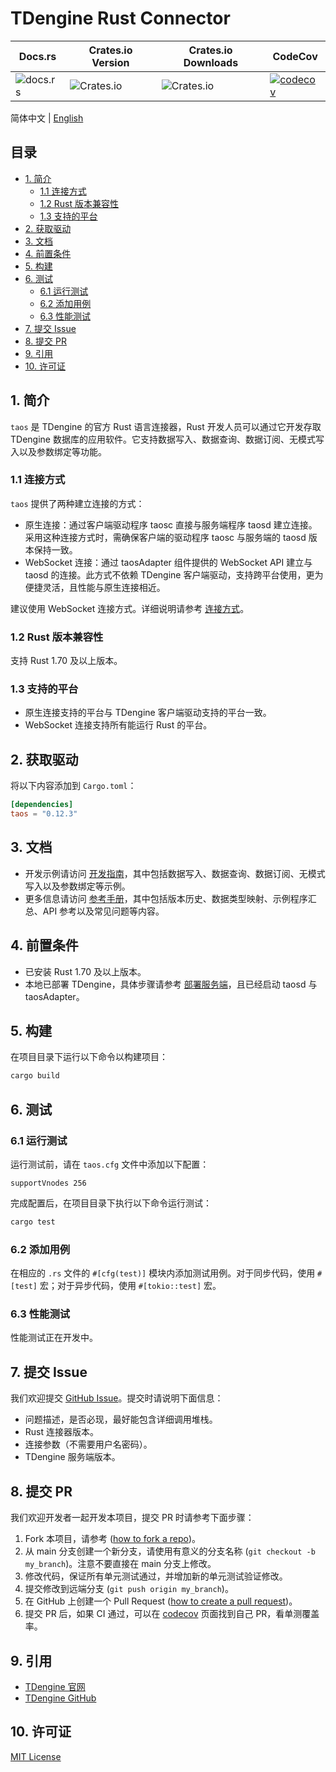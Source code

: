 <!-- omit in toc -->
# TDengine Rust Connector
<!-- omit in toc -->

| Docs.rs                                        | Crates.io Version                                  | Crates.io Downloads                                | CodeCov                                                                                                                                                           |
| ---------------------------------------------- | -------------------------------------------------- | -------------------------------------------------- | ----------------------------------------------------------------------------------------------------------------------------------------------------------------- |
| ![docs.rs](https://img.shields.io/docsrs/taos) | ![Crates.io](https://img.shields.io/crates/v/taos) | ![Crates.io](https://img.shields.io/crates/d/taos) | [![codecov](https://codecov.io/gh/taosdata/taos-connector-rust/branch/main/graph/badge.svg?token=P11UKNLTVO)](https://codecov.io/gh/taosdata/taos-connector-rust) |

简体中文 | [English](./README.md)

<!-- omit in toc -->
## 目录
<!-- omit in toc -->

- [1. 简介](#1-简介)
  - [1.1 连接方式](#11-连接方式)
  - [1.2 Rust 版本兼容性](#12-rust-版本兼容性)
  - [1.3 支持的平台](#13-支持的平台)
- [2. 获取驱动](#2-获取驱动)
- [3. 文档](#3-文档)
- [4. 前置条件](#4-前置条件)
- [5. 构建](#5-构建)
- [6. 测试](#6-测试)
  - [6.1 运行测试](#61-运行测试)
  - [6.2 添加用例](#62-添加用例)
  - [6.3 性能测试](#63-性能测试)
- [7. 提交 Issue](#7-提交-issue)
- [8. 提交 PR](#8-提交-pr)
- [9. 引用](#9-引用)
- [10. 许可证](#10-许可证)

## 1. 简介

`taos` 是 TDengine 的官方 Rust 语言连接器，Rust 开发人员可以通过它开发存取 TDengine 数据库的应用软件。它支持数据写入、数据查询、数据订阅、无模式写入以及参数绑定等功能。

### 1.1 连接方式

`taos` 提供了两种建立连接的方式：

- 原生连接：通过客户端驱动程序 taosc 直接与服务端程序 taosd 建立连接。采用这种连接方式时，需确保客户端的驱动程序 taosc 与服务端的 taosd 版本保持一致。
- WebSocket 连接：通过 taosAdapter 组件提供的 WebSocket API 建立与 taosd 的连接。此方式不依赖 TDengine 客户端驱动，支持跨平台使用，更为便捷灵活，且性能与原生连接相近。

建议使用 WebSocket 连接方式。详细说明请参考 [连接方式](https://docs.taosdata.com/develop/connect/#%E8%BF%9E%E6%8E%A5%E6%96%B9%E5%BC%8F)。

### 1.2 Rust 版本兼容性

支持 Rust 1.70 及以上版本。

### 1.3 支持的平台

- 原生连接支持的平台与 TDengine 客户端驱动支持的平台一致。
- WebSocket 连接支持所有能运行 Rust 的平台。

## 2. 获取驱动

将以下内容添加到 `Cargo.toml`：

```toml
[dependencies]
taos = "0.12.3"
```

## 3. 文档

- 开发示例请访问 [开发指南](https://docs.taosdata.com/develop/)，其中包括数据写入、数据查询、数据订阅、无模式写入以及参数绑定等示例。
- 更多信息请访问 [参考手册](https://docs.taosdata.com/reference/connector/rust/)，其中包括版本历史、数据类型映射、示例程序汇总、API 参考以及常见问题等内容。

## 4. 前置条件

- 已安装 Rust 1.70 及以上版本。
- 本地已部署 TDengine，具体步骤请参考 [部署服务端](https://docs.taosdata.com/get-started/package/)，且已经启动 taosd 与 taosAdapter。

## 5. 构建

在项目目录下运行以下命令以构建项目：

```sh
cargo build
```

## 6. 测试

### 6.1 运行测试

运行测试前，请在 `taos.cfg` 文件中添加以下配置：

```text
supportVnodes 256
```

完成配置后，在项目目录下执行以下命令运行测试：

```sh
cargo test
```

### 6.2 添加用例

在相应的 `.rs` 文件的 `#[cfg(test)]` 模块内添加测试用例。对于同步代码，使用 `#[test]` 宏；对于异步代码，使用 `#[tokio::test]` 宏。

### 6.3 性能测试

性能测试正在开发中。

## 7. 提交 Issue

我们欢迎提交 [GitHub Issue](https://github.com/taosdata/taos-connector-rust/issues/new?template=Blank+issue)。提交时请说明下面信息：

- 问题描述，是否必现，最好能包含详细调用堆栈。
- Rust 连接器版本。
- 连接参数（不需要用户名密码）。
- TDengine 服务端版本。

## 8. 提交 PR

我们欢迎开发者一起开发本项目，提交 PR 时请参考下面步骤：

1. Fork 本项目，请参考 ([how to fork a repo](https://docs.github.com/en/get-started/quickstart/fork-a-repo))。
2. 从 main 分支创建一个新分支，请使用有意义的分支名称 (`git checkout -b my_branch`)。注意不要直接在 main 分支上修改。
3. 修改代码，保证所有单元测试通过，并增加新的单元测试验证修改。
4. 提交修改到远端分支 (`git push origin my_branch`)。
5. 在 GitHub 上创建一个 Pull Request ([how to create a pull request](https://docs.github.com/en/pull-requests/collaborating-with-pull-requests/proposing-changes-to-your-work-with-pull-requests/creating-a-pull-request))。
6. 提交 PR 后，如果 CI 通过，可以在 [codecov](https://app.codecov.io/gh/taosdata/taos-connector-rust/pulls) 页面找到自己 PR，看单测覆盖率。

## 9. 引用

- [TDengine 官网](https://www.taosdata.com/)
- [TDengine GitHub](https://github.com/taosdata/TDengine)

## 10. 许可证

[MIT License](./LICENSE)
